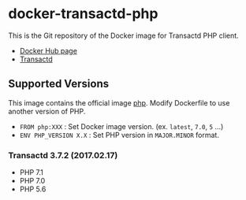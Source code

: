 docker-transactd-php
================================================================================

This is the Git repository of the Docker image for Transactd PHP client.

* [Docker Hub page](https://hub.docker.com/r/bizstation/transactd-php/)
* [Transactd](https://github.com/bizstation/transactd/)


## Supported Versions

This image contains the official image [php](https://hub.docker.com/_/php/).
Modify Dockerfile to use another version of PHP.

* `FROM php:XXX` : Set Docker image version. (ex. `latest`, `7.0`, `5` ...)
* `ENV PHP_VERSION X.X` : Set PHP version in `MAJOR.MINOR` format.

### Transactd 3.7.2 (2017.02.17)

* PHP 7.1
* PHP 7.0
* PHP 5.6
